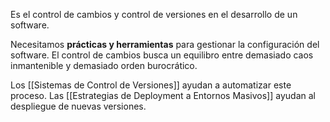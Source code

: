Es el control de cambios y control de versiones en el desarrollo de un software.

Necesitamos **prácticas y herramientas** para gestionar la configuración del software. El control de cambios busca un equilibro entre demasiado caos inmantenible y demasiado orden burocrático.

Los [[Sistemas de Control de Versiones]] ayudan a automatizar este proceso.
Las [[Estrategias de Deployment a Entornos Masivos]] ayudan al despliegue de nuevas versiones.
